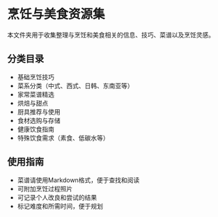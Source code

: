 # 烹饪与美食资源集

本文件夹用于收集整理与烹饪和美食相关的信息、技巧、菜谱以及烹饪灵感。

## 分类目录
- 基础烹饪技巧
- 菜系分类（中式、西式、日韩、东南亚等）
- 家常菜谱精选
- 烘焙与甜点
- 厨具推荐与使用
- 食材选购与存储
- 健康饮食指南
- 特殊饮食需求（素食、低碳水等）

## 使用指南
- 菜谱请使用Markdown格式，便于查找和阅读
- 可附加烹饪过程照片
- 可记录个人改良和尝试的结果
- 标记难度和所需时间，便于规划 